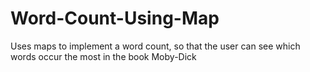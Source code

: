 # Word-Count-Using-Map
Uses maps to implement a word count, so that the user can see which words occur the most in the book Moby-Dick
